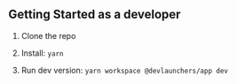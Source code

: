 ## Getting Started as a developer

1. Clone the repo

2. Install: `yarn`

3. Run dev version: `yarn workspace @devlaunchers/app dev`
